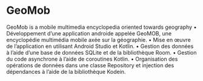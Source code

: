 # GeoMob
GeoMob is a mobile multimedia encyclopedia oriented towards geography
• Développement d’une application androide appelée GeoMOB, une encyclopédie multimédia mobile axée sur la géographie.
• Mise en œuvre de l’application en utilisant Android Studio et Kotlin.
• Gestion des données à l’aide d’une base de données SQLite et de la bibliothèque Room.
• Gestion du code asynchrone à l’aide de coroutines Kotlin.
• Organisation des opérations de données dans une classe Repository et injection des dépendances à l’aide de la bibliothèque Kodein.

